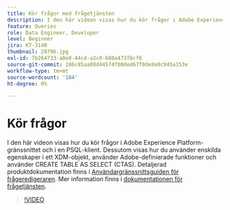 ```yaml
---
title: Kör frågor med frågetjänsten
description: I den här videon visas hur du kör frågor i Adobe Experience Platform-gränssnittet och i en PSQL-klient. Dessutom visas hur du använder enskilda egenskaper i ett XDM-objekt, använder Adobe-definierade funktioner och använder CREATE TABLE AS SELECT (CTAS).
feature: Queries
role: Data Engineer, Developer
level: Beginner
jira: KT-3140
thumbnail: 29796.jpg
exl-id: 7b264733-a0e0-44cd-a2c0-680a473f8cf6
source-git-commit: 286c85aa88d44574f00ded67f0de8e0c945a153e
workflow-type: tm+mt
source-wordcount: '104'
ht-degree: 0%

---
```


# Kör frågor

I den här videon visas hur du kör frågor i Adobe Experience Platform-gränssnittet och i en PSQL-klient. Dessutom visas hur du använder enskilda egenskaper i ett XDM-objekt, använder Adobe-definierade funktioner och använder CREATE TABLE AS SELECT (CTAS). Detaljerad produktdokumentation finns i [Användargränssnittsguiden för frågeredigeraren](https://experienceleague.adobe.com/docs/experience-platform/query/ui/user-guide.html?lang=sv-SE).
Mer information finns i [dokumentationen för frågetjänsten](https://experienceleague.adobe.com/docs/experience-platform/query/home.html?lang=sv).

>[!VIDEO](https://video.tv.adobe.com/v/29796?learn=on&enablevpops)

